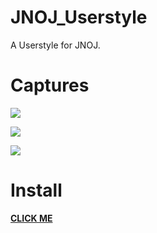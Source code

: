 # JNOJ_Userstyle

A Userstyle for JNOJ.

# Captures

![](https://cdn.jsdelivr.net/gh/Fidelxyz/JNOJ_Userstyle/Images/1.webp)

![](https://cdn.jsdelivr.net/gh/Fidelxyz/JNOJ_Userstyle/Images/2.webp)

![](https://cdn.jsdelivr.net/gh/Fidelxyz/JNOJ_Userstyle/Images/3.webp)

# Install

**[CLICK ME](https://cdn.jsdelivr.net/gh/Fidelxyz/JNOJ_Userstyle/JNOJ_Style.user.css)**